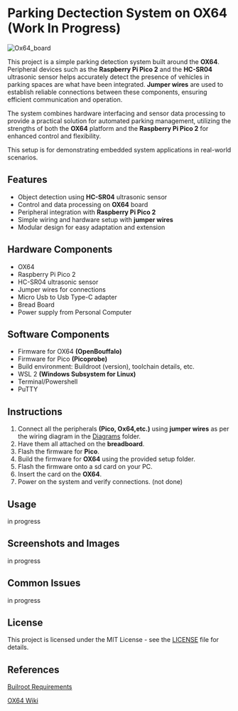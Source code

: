 # Parking Dectection System on OX64 (Work In Progress)

![Ox64_board](https://github.com/user-attachments/assets/95ccf921-083b-4a0c-8ff2-a3b6ef4544fe)

This project is a simple parking detection system built around the **OX64**. Peripheral devices such as the **Raspberry Pi Pico 2** and the **HC-SR04** ultrasonic sensor helps accurately detect the presence of vehicles in parking spaces are what have been integrated. **Jumper wires** are used to establish reliable connections between these components, ensuring efficient communication and operation. 

The system combines hardware interfacing and sensor data processing to provide a practical solution for automated parking management, utilizing the strengths of both the **OX64** platform and the **Raspberry Pi Pico 2** for enhanced control and flexibility.

This setup is for demonstrating embedded system applications in real-world scenarios.

## Features
- Object detection using **HC-SR04** ultrasonic sensor
- Control and data processing on **OX64** board
- Peripheral integration with **Raspberry Pi Pico 2**
- Simple wiring and hardware setup with **jumper wires**
- Modular design for easy adaptation and extension

## Hardware Components
- OX64 
- Raspberry Pi Pico 2
- HC-SR04 ultrasonic sensor
- Jumper wires for connections
- Micro Usb to Usb Type-C adapter
- Bread Board
- Power supply from Personal Computer
  
## Software Components
- Firmware for OX64 **(OpenBouffalo)**
- Firmware for Pico **(Picoprobe)**
- Build environment: Buildroot (version), toolchain details, etc.
- WSL 2 **(Windows Subsystem for Linux)**
- Terminal/Powershell
- PuTTY

## Instructions
1. Connect all the peripherals **(Pico, Ox64,etc.)** using **jumper wires** as per the wiring diagram in the [Diagrams](https://github.com/okjazim/Parking-Dect/blob/main/Diagrams/serial_connect.png) folder.
2. Have them all attached on the **breadboard**.
3. Flash the firmware for **Pico**.
4. Build the firmware for **OX64** using the provided setup folder.
5. Flash the firmware onto a sd card on your PC.
6. Insert the card on the **OX64**.
7. Power on the system and verify connections.
(not done)

## Usage
in progress

## Screenshots and Images
in progress

## Common Issues
in progress

## License
This project is licensed under the MIT License - see the [LICENSE](LICENSE) file for details.

## References
[Builroot Requirements](https://buildroot.org/downloads/manual/manual.html#requirement)

[OX64 Wiki](https://wiki.pine64.org/wiki/Ox64)
